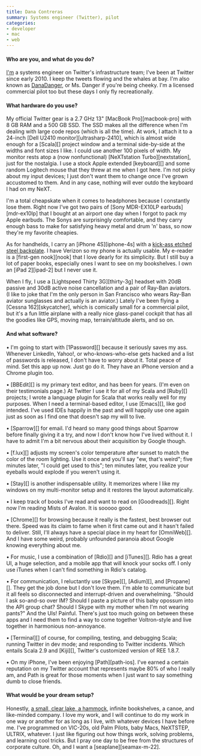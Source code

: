 ```yaml
---
title: Dana Contreras
summary: Systems engineer (Twitter), pilot
categories:
- developer
- mac
- web
---
```


#### Who are you, and what do you do?

[I'm](http://about.me/DanaDanger "Dana's About.me page.") a systems engineer on Twitter's infrastructure team; I've been at Twitter since early 2010. I keep the tweets flowing and the whales at bay. I'm also known as [DanaDanger](https://twitter.com/DanaDanger "Dana's Twitter account."), or Ms. Danger if you're being cheeky. I'm a licensed commercial pilot too but these days I only fly recreationally.

#### What hardware do you use?

My official Twitter gear is a 2.7 GHz 13" [MacBook Pro][macbook-pro] with 8 GB RAM and a 500 GB SSD. The SSD makes all the difference when I'm dealing with large code repos (which is all the time). At work, I attach it to a 24-inch [Dell U2410 monitor][ultrasharp-2410], which is almost wide enough for a [Scala][] project window and a terminal side-by-side at the widths and font sizes I like. I could use another 100 pixels of width. My monitor rests atop a (now nonfunctional) [NeXTstation Turbo][nextstation], just for the nostalgia. I use a stock Apple extended [keyboard][] and some random Logitech mouse that they threw at me when I got here. I'm not picky about my input devices; I just don't want them to change once I've grown accustomed to them. And in any case, nothing will ever outdo the keyboard I had on my NeXT.

I'm a total cheapskate when it comes to headphones because I constantly lose them. Right now I've got two pairs of [Sony MDR-EX10LP earbuds][mdr-ex10lp] that I bought at an airport one day when I forgot to pack my Apple earbuds. The Sonys are surprisingly comfortable, and they carry enough bass to make for satisfying heavy metal and drum 'n' bass, so now they're my favorite cheapies.

As for handhelds, I carry an [iPhone 4S][iphone-4s] with a [kick-ass etched steel backplate](http://luxeplates.com/products/youre-the-danger "A metal backplate for an iPhone"). I have Verizon so my phone is actually usable. My e-reader is a [first-gen nook][nook] that I love dearly for its simplicity. But I still buy a lot of paper books, especially ones I want to see on my bookshelves. I own an [iPad 2][ipad-2] but I never use it.

When I fly, I use a [Lightspeed Thirty 3G][thirty-3g] headset with 20dB passive and 30dB active noise cancellation and a pair of Ray-Ban aviators. (I like to joke that I'm the only person in San Francisco who wears Ray-Ban aviator sunglasses and actually is an aviator.) Lately I've been flying a [Cessna 162][skycatcher], which is comically small for a commercial pilot, but it's a fun little airplane with a really nice glass-panel cockpit that has all the goodies like GPS, moving map, terrain/altitude alerts, and so on.

#### And what software?

• I'm going to start with [1Password][] because it seriously saves my ass. Whenever LinkedIn, Yahoo!, or who-knows-who-else gets hacked and a list of passwords is released, I don't have to worry about it. Total peace of mind. Set this app up now. Just go do it. They have an iPhone version and a Chrome plugin too.

• [BBEdit][] is my primary text editor, and has been for years. (I'm even on their testimonials page.) At Twitter I use it for all of my Scala and [Ruby][] projects; I wrote a language plugin for Scala that works really well for my purposes. When I need a terminal-based editor, I use [Emacs][], like god intended. I've used IDEs happily in the past and will happily use one again just as soon as I find one that doesn't sap my will to live.

• [Sparrow][] for email. I'd heard so many good things about Sparrow before finally giving it a try, and now I don't know how I've lived without it. I have to admit I'm a bit nervous about their acquisition by Google though.

• [f.lux][] adjusts my screen's color temperature after sunset to match the color of the room lighting. Use it once and you'll say "ew, that's weird"; five minutes later, "I could get used to this"; ten minutes later, you realize your eyeballs would explode if you weren't using it.

• [Stay][] is another indispensable utility. It memorizes where I like my windows on my multi-monitor setup and it restores the layout automatically.

• I keep track of books I've read and want to read on [Goodreads][]. Right now I'm reading Mists of Avalon. It is sooooo good.

• [Chrome][] for browsing because it really is the fastest, best browser out there. Speed was its claim to fame when it first came out and it hasn't failed to deliver. Still, I'll always have a special place in my heart for [OmniWeb][]. And I have some weird, probably unfounded paranoia about Google knowing everything about me.

• For music, I use a combination of [Rdio][] and [iTunes][]. Rdio has a great UI, a huge selection, and a mobile app that will knock your socks off. I only use iTunes when I can't find something in Rdio's catalog.

• For communication, I reluctantly use [Skype][], [Adium][], and [Propane][]. They get the job done but I don't love them. I'm able to communicate but it all feels so disconnected and interrupt-driven and overwhelming. "Should I ask so-and-so over IM? Should I paste a picture of this baby opossum into the API group chat? Should I Skype with my mother when I'm not wearing pants?" And the UIs! Painful. There's just too much going on between these apps and I need them to find a way to come together Voltron-style and live together in harmonious non-annoyance.

• [Terminal][] of course, for compiling, testing, and debugging Scala; running Twitter in dev mode; and responding to Twitter incidents. Which entails Scala 2.9 and [Kiji][], Twitter's customized version of REE 1.8.7.

• On my iPhone, I've been enjoying [Path][path-ios]. I've earned a certain reputation on my Twitter account that represents maybe 80% of who I really am, and Path is great for those moments when I just want to say something dumb to close friends.

#### What would be your dream setup?

Honestly, [a small, clear lake, a hammock](http://copygr.am/danadanger/189774675_565735/ "A photo of a small, clear lake and a hammock."), infinite bookshelves, a canoe, and like-minded company. I love my work, and I will continue to do my work in one way or another for as long as I live, with whatever devices I have before me. I've programmed on VIC-20s, old Palm Pilots, baby Macs, NeXTSTEP, ULTRIX, whatever. I just like figuring out how things work, solving problems, and learning cool tricks. But I pray one day to be free from the structures of corporate culture. Oh, and I want a [seaplane][seamax-m-22].